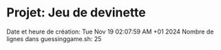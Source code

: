 # Projet: Jeu de devinette
Date et heure de création: Tue Nov 19 02:07:59 AM +01 2024
Nombre de lignes dans guessinggame.sh: 25
